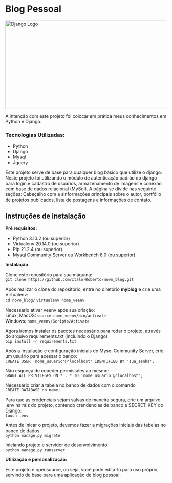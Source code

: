 <h1>Blog Pessoal</h1>
<img src="https://www.djangoproject.com/m/img/logos/django-logo-negative.png" width="580px" height="275px" alt="Django Logo">

<p>A intenção com este projeto foi colocar em prática meus conhecimentos em Python e Django.</p>

<h3>Tecnologias Utilizadas:</h3>
<ul>
    <li>Python</li>
    <li>Django</li>
    <li>Mysql</li>
    <li>Jquery</li>
</ul>

<p>
    Este projeto serve de base para qualquer blog básico que utilize o django. Neste projeto foi utilizando o módulo de autenticação padrão do django para login e cadastro de usuários, armazenamento de imagens e conexão com base de dados relacional (MySql). A página se divide nas seguinte seções: Cabeçalho com a sinformações principais sobre o autor, portfólio de projetos publicados, lista de postagens e informações de contato.
</p>

<h2>Instruções de instalação</h2>

<p>
    <strong>Pré requisitos:</strong>
    <br>
    <ul>
        <li>Python 3.10.2 (ou superior)</li>
        <li>Virtualenv 20.14.0 (ou superior)</li>
        <li>Pip 21.2.4 (ou superior)</li>
        <li>Mysql Community Server ou Workbench 8.0 (ou superior)</li>
    </ul>
</p>

  <strong>Instalação</strong>
  
  Clone este repositório para sua máquina:      
`git clone https://github.com/Italo-Roberto/novo_blog.git`
  
  Após realizar o clone do repositório, entre no diretório <strong>myblog</strong> e crie uma Virtualenv: <br>
 `cd novo_blog/`
 `virtualenv nome_veenv`

  Necessário ativar veenv após sua criação: <br>
  Linux, MacOS: `source nome_veenv/bin/activate` <br>
  Windows: `nome_veenv/Scripts/Activate`
  
  Agora iremos instalar os pacotes necessário para rodar o projeto, através do arquivo requirements.txt (incluindo o Django) <br>
 `pip install -r requirements.txt`

  Após a instalação e configuração iniciais do Mysql Community Server, crie um usuário para acessar o banco: <br>
  `CREATE USER 'nome_usuario'@'localhost' IDENTIFIED BY 'sua_senha';`
  
  Não esqueça de coneder permissões ao mesmo: <br>
  `GRANT ALL PRIVILEGES ON * . * TO 'nome_usuario'@'localhost';`
  
  Necessário criar a tabela no banco de dados com o comando <br>
 `CREATE DATABASE db_name;`
 
 Para que as credenciais sejam salvas de maneira segura, crie um arquivo .env na raiz do projeto, contendo crendencias de banco e SECRET_KEY do Django: <br>
 `touch .env`

  Antes de inicar o projeto, devemos fazer a migrações iniciais das tabelas no banco de dados <br>
 `python manage.py migrate`
 
  Iniciando projeto e servidor de desenvolvimento <br>
  `python manage.py runserver`

<p>
    <strong>Utilização e personalização:</strong>
    <br>
    <p>
        Este projeto e opensource, ou seja, você pode edita-lo para uso próprio, servindo de base para uma aplicação de blog pessoal.
    </p>
</p>

